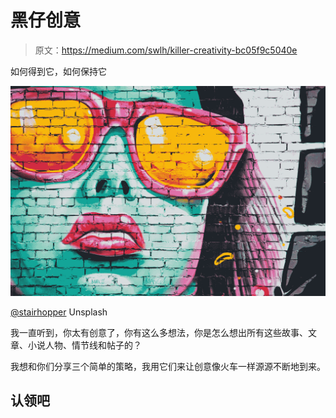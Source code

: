 # 黑仔创意

> 原文：<https://medium.com/swlh/killer-creativity-bc05f9c5040e>

如何得到它，如何保持它

![](img/1d5e9f9e9099cc354aaded068f3880d1.png)

[@stairhopper](https://unsplash.com/@stairhopper) Unsplash

我一直听到，你太有创意了，你有这么多想法，你是怎么想出所有这些故事、文章、小说人物、情节线和帖子的？

我想和你们分享三个简单的策略，我用它们来让创意像火车一样源源不断地到来。

## 认领吧